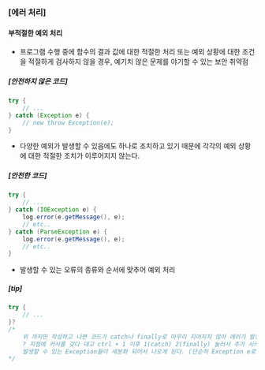 ### [에러 처리]

#### 부적절한 예외 처리

- 프로그램 수행 중에 함수의 결과 값에 대한 적절한 처리 또는 예외 상황에 대한 조건을 적절하게 검사하지 않을 경우, 예기치 않은 문제를 야기할 수 있는 보안 취약점

##### [안전하지 않은 코드]

```java
try {
	// ...
} catch (Exception e) {
	// new throw Exception(e);
}
```

- 다양한 예외가 발생할 수 있음에도 하나로 조치하고 있기 때문에 각각의 예외 상황에 대한 적절한 조치가 이루어지지 않는다. 

##### [안전한 코드]

```java
try {
	// ...
} catch (IOException e) {
	log.error(e.getMessage(), e);
    // etc..
} catch (ParseException e) {
    log.error(e.getMessage(), e);
    // etc..
}
```

* 발생할 수 있는 오류의 종류와 순서에 맞추어 예외 처리

##### [tip]

```java
try {
	// ...
}?
/*
	위 까지만 작성하고 나면 코드가 catch나 finally로 마무리 지어지지 않아 에러가 발생할 것
	? 지점에 커서를 갖다 대고 ctrl + 1 이후 1(catch) 2(finally) 눌러서 추가 시켜주면
    발생할 수 있는 Exception들이 세분화 되어서 나오게 된다. (단순히 Exception e로 나오지 		않는다는 것)
*/
```



